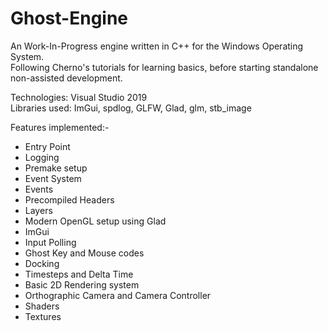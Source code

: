 # Ghost-Engine
An Work-In-Progress engine written in C++ for the Windows Operating System.  
Following Cherno's tutorials for learning basics, before starting standalone non-assisted development.  

Technologies: Visual Studio 2019  
Libraries used: ImGui, spdlog, GLFW, Glad, glm, stb_image

Features implemented:-
 * Entry Point
 * Logging 
 * Premake setup 
 * Event System 
 * Events
 * Precompiled Headers
 * Layers
 * Modern OpenGL setup using Glad
 * ImGui 
 * Input Polling 
 * Ghost Key and Mouse codes
 * Docking
 * Timesteps and Delta Time
 * Basic 2D Rendering system
 * Orthographic Camera and Camera Controller
 * Shaders
 * Textures
